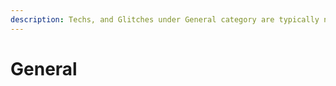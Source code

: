 ```yaml
---
description: Techs, and Glitches under General category are typically not titan-specific.
---
```


# General

